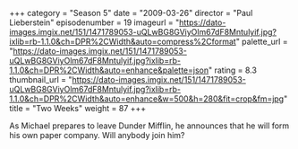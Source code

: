 +++
category = "Season 5"
date = "2009-03-26"
director = "Paul Lieberstein"
episodenumber = 19
imageurl = "https://dato-images.imgix.net/151/1471789053-uQLwBG8GViyOlm67dF8Mntulyif.jpg?ixlib=rb-1.1.0&ch=DPR%2CWidth&auto=compress%2Cformat"
palette_url = "https://dato-images.imgix.net/151/1471789053-uQLwBG8GViyOlm67dF8Mntulyif.jpg?ixlib=rb-1.1.0&ch=DPR%2CWidth&auto=enhance&palette=json"
rating = 8.3
thumbnail_url = "https://dato-images.imgix.net/151/1471789053-uQLwBG8GViyOlm67dF8Mntulyif.jpg?ixlib=rb-1.1.0&ch=DPR%2CWidth&auto=enhance&w=500&h=280&fit=crop&fm=jpg"
title = "Two Weeks"
weight = 87
+++

As Michael prepares to leave Dunder Mifflin, he announces that he will form his own paper company. Will anybody join him?